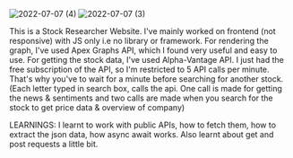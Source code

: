 ![2022-07-07 (4)](https://user-images.githubusercontent.com/45381049/180635850-77fa0771-d3ad-4e41-873c-64f3a14a1152.png)
![2022-07-07 (3)](https://user-images.githubusercontent.com/45381049/180635853-352bb450-6237-4f2b-926b-76b1b50b8428.png)


This is a Stock Researcher Website. I've mainly worked on frontend (not responsive) with JS only i.e no library or framework.
For rendering the graph, I've used Apex Graphs API, which I found very useful and easy to use.
For getting the stock data, I've used Alpha-Vantage API. I just had the free subscription of the API, so I'm restricted to 5 API calls per minute. That's why you've to wait for a minute before searching for another stock.
(Each letter typed in search box, calls the api. One call is made for getting the news & sentiments and two calls are made when you search for the stock to get price data & overview of company)

LEARNINGS:
I learnt to work with public APIs, how to fetch them, how to extract the json data, how async await works. Also learnt about get and post requests a little bit.
